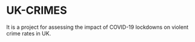 # UK-CRIMES
It is a project for assessing the impact of COVID-19 lockdowns on violent crime rates in UK.
